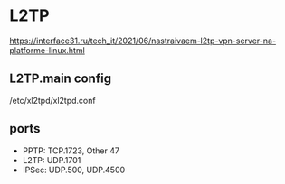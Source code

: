 # L2TP
https://interface31.ru/tech_it/2021/06/nastraivaem-l2tp-vpn-server-na-platforme-linux.html

## L2TP.main config
/etc/xl2tpd/xl2tpd.conf

## ports
  - PPTP: TCP.1723, Other 47
  - L2TP: UDP.1701
  - IPSec: UDP.500, UDP.4500


